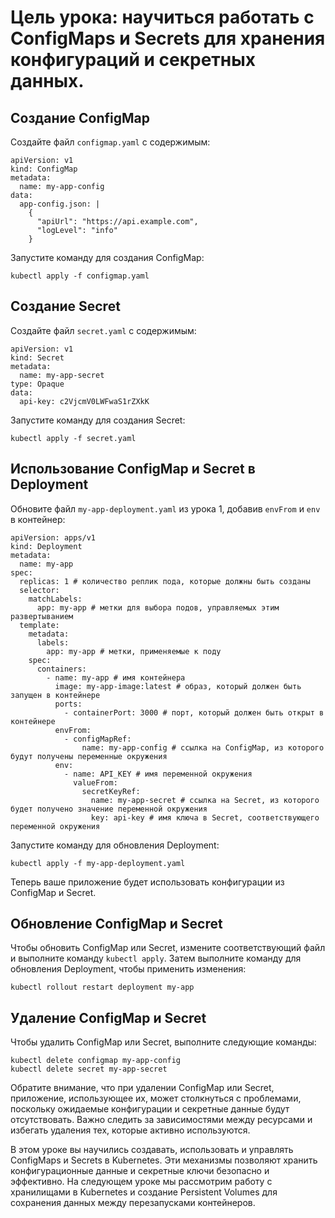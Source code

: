 <!DOCTYPE html>
<html>
<head>
	<meta charset="UTF-8">
	
</head>
<body>
	<h1>Цель урока: научиться работать с ConfigMaps и Secrets для хранения конфигураций и секретных данных.</h1>
	<h2>Создание ConfigMap</h2>
	<p>Создайте файл <code>configmap.yaml</code> с содержимым:</p>
	<pre><code>apiVersion: v1
kind: ConfigMap
metadata:
  name: my-app-config
data:
  app-config.json: |
    {
      "apiUrl": "https://api.example.com",
      "logLevel": "info"
    }</code></pre>
	<p>Запустите команду для создания ConfigMap:</p>
	<pre><code>kubectl apply -f configmap.yaml</code></pre>
	<h2>Создание Secret</h2>
	<p>Создайте файл <code>secret.yaml</code> с содержимым:</p>
	<pre><code>apiVersion: v1
kind: Secret
metadata:
  name: my-app-secret
type: Opaque
data:
  api-key: c2VjcmV0LWFwaS1rZXkK</code></pre>
	<p>Запустите команду для создания Secret:</p>
	<pre><code>kubectl apply -f secret.yaml</code></pre>
	<h2>Использование ConfigMap и Secret в Deployment</h2>
	<p>Обновите файл <code>my-app-deployment.yaml</code> из урока 1, добавив <code>envFrom</code> и <code>env</code> в контейнер:</p>
	<pre><code>apiVersion: apps/v1
kind: Deployment
metadata:
  name: my-app
spec:
  replicas: 1 # количество реплик пода, которые должны быть созданы
  selector:
    matchLabels:
      app: my-app # метки для выбора подов, управляемых этим развертыванием
  template:
    metadata:
      labels:
        app: my-app # метки, применяемые к поду
    spec:
      containers:
        - name: my-app # имя контейнера
          image: my-app-image:latest # образ, который должен быть запущен в контейнере
          ports:
            - containerPort: 3000 # порт, который должен быть открыт в контейнере
          envFrom:
            - configMapRef:
                name: my-app-config # ссылка на ConfigMap, из которого будут получены переменные окружения
          env:
            - name: API_KEY # имя переменной окружения
              valueFrom:
                secretKeyRef:
                  name: my-app-secret # ссылка на Secret, из которого будет получено значение переменной окружения
                  key: api-key # имя ключа в Secret, соответствующего переменной окружения</code></pre>
	<p>Запустите команду для обновления Deployment:</p>
	<pre><code>kubectl apply -f my-app-deployment.yaml</code></pre>
	<p>Теперь ваше приложение будет использовать конфигурации из ConfigMap и Secret.</p>
<h2>Обновление ConfigMap и Secret</h2>
<p>Чтобы обновить ConfigMap или Secret, измените соответствующий файл и выполните команду <code>kubectl apply</code>. Затем выполните команду для обновления Deployment, чтобы применить изменения:</p>
<pre><code>kubectl rollout restart deployment my-app</code></pre>
<h2>Удаление ConfigMap и Secret</h2>
<p>Чтобы удалить ConfigMap или Secret, выполните следующие команды:</p>
<pre><code>kubectl delete configmap my-app-config
kubectl delete secret my-app-secret</code></pre>
<p>Обратите внимание, что при удалении ConfigMap или Secret, приложение, использующее их, может столкнуться с проблемами, поскольку ожидаемые конфигурации и секретные данные будут отсутствовать. Важно следить за зависимостями между ресурсами и избегать удаления тех, которые активно используются.</p>
<p>В этом уроке вы научились создавать, использовать и управлять ConfigMaps и Secrets в Kubernetes. Эти механизмы позволяют хранить конфигурационные данные и секретные ключи безопасно и эффективно. На следующем уроке мы рассмотрим работу с хранилищами в Kubernetes и создание Persistent Volumes для сохранения данных между перезапусками контейнеров.</p>

</body>
</html>
